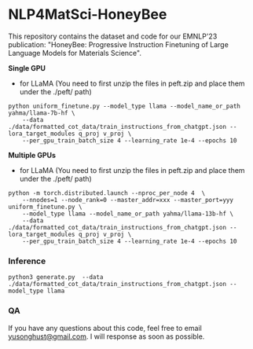 # NLP4MatSci-HoneyBee
This repository contains the dataset and code for our EMNLP'23 publication: "HoneyBee: Progressive Instruction Finetuning of Large Language Models for Materials Science".  

**Single GPU**
- for LLaMA (You need to first unzip the files in peft.zip and place them under the ./peft/ path)
```
python uniform_finetune.py --model_type llama --model_name_or_path yahma/llama-7b-hf \
    --data ./data/formatted_cot_data/train_instructions_from_chatgpt.json --lora_target_modules q_proj v_proj \
    --per_gpu_train_batch_size 4 --learning_rate 1e-4 --epochs 10
```


**Multiple GPUs**
- for LLaMA  (You need to first unzip the files in peft.zip and place them under the ./peft/ path)
```
python -m torch.distributed.launch --nproc_per_node 4  \
    --nnodes=1 --node_rank=0 --master_addr=xxx --master_port=yyy uniform_finetune.py \
    --model_type llama --model_name_or_path yahma/llama-13b-hf \
    --data ./data/formatted_cot_data/train_instructions_from_chatgpt.json --lora_target_modules q_proj v_proj \
    --per_gpu_train_batch_size 4 --learning_rate 1e-4 --epochs 10
```

### Inference
```
python3 generate.py  --data ./data/formatted_cot_data/train_instructions_from_chatgpt.json --model_type llama

```

### QA   
If you have any questions about this code, feel free to email yusonghust@gmail.com. I will response as soon as possible.
